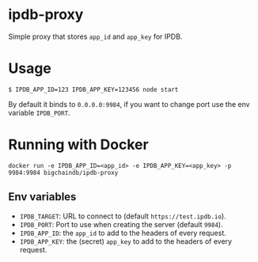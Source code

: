 # ipdb-proxy

Simple proxy that stores `app_id` and `app_key` for IPDB.

# Usage

```
$ IPDB_APP_ID=123 IPDB_APP_KEY=123456 node start
```

By default it binds to `0.0.0.0:9984`, if you want to change port use
the env variable `IPDB_PORT`.

# Running with Docker

```
docker run -e IPDB_APP_ID=<app_id> -e IPDB_APP_KEY=<app_key> -p 9984:9984 bigchaindb/ipdb-proxy
```

## Env variables

- `IPDB_TARGET`: URL to connect to (default `https://test.ipdb.io`).
- `IPDB_PORT`: Port to use when creating the server (default `9984`).
- `IPDB_APP_ID`: the `app_id` to add to the headers of every request.
- `IPDB_APP_KEY`: the (secret) `app_key` to add to the headers of every request.
